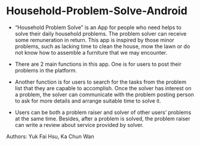 # Household-Problem-Solve-Android
- “Household Problem Solve” is an App for people who need helps to solve their daily household problems. The problem solver can receive some remuneration in return. This app is inspired by those minor problems, such as lacking time to clean the house, mow the lawn or do not know how to assemble a furniture that we may encounter.

- There are 2 main functions in this app. One is for users to post their problems in the platform. 

- Another function is for users to search for the tasks from the problem list that they are capable to accomplish. Once the solver has interest on a problem, the solver can communicate with the problem posting person to ask for more details and arrange suitable time to solve it. 

- Users can be both a problem raiser and solver of other users’ problems at the same time. Besides, after a problem is solved, the problem raiser can write a review about service provided by solver.

Authors: Yuk Fai Hsu, Ka Chun Wan
